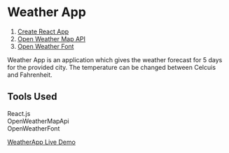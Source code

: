 # Weather App

1. [Create React App](https://create-react-app.dev/)
2. [Open Weather Map API](https://openweathermap.org/api)
3. [Open Weather Font](https://websygen.github.io/owfont/) 

Weather App is an application which gives the weather forecast for 5 days for the provided city.
The temperature can be changed between Celcuis and Fahrenheit.

## Tools Used
React.js \
OpenWeatherMapApi \
OpenWeatherFont 

[WeatherApp Live Demo](https://weather-app-five-day-forecast.herokuapp.com/)
